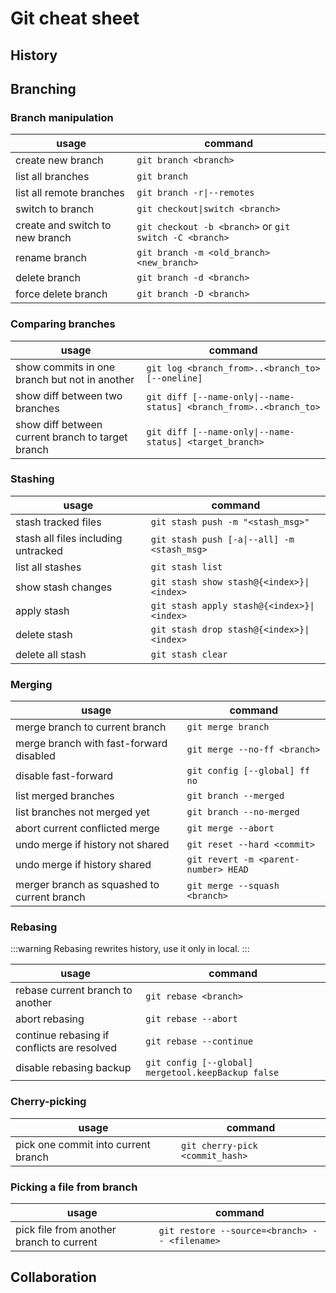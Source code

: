# Git cheat sheet

## History

## Branching

### Branch manipulation

|usage|command|
|---|---|
|create new branch|`git branch <branch>`|
|list all branches|`git branch`|
|list all remote branches|`git branch -r\|--remotes`|
|switch to branch|`git checkout\|switch <branch>`|
|create and switch to new branch|`git checkout -b <branch>` or `git switch -C <branch>`|
|rename branch|`git branch -m <old_branch> <new_branch>`|
|delete branch|`git branch -d <branch>`|
|force delete branch|`git branch -D <branch>`|

### Comparing branches

|usage|command|
|---|---|
|show commits in one branch but not in another|`git log <branch_from>..<branch_to> [--oneline]`|
|show diff between two branches|`git diff [--name-only\|--name-status] <branch_from>..<branch_to>`|
|show diff between current branch to target branch|`git diff [--name-only\|--name-status] <target_branch>`|

### Stashing

|usage|command|
|---|---|
|stash tracked files|`git stash push -m "<stash_msg>"`|
|stash all files including untracked|`git stash push [-a\|--all] -m <stash_msg>`|
|list all stashes|`git stash list`|
|show stash changes|`git stash show stash@{<index>}\|<index>`|
|apply stash|`git stash apply stash@{<index>}\|<index>`|
|delete stash|`git stash drop stash@{<index>}\|<index>`|
|delete all stash|`git stash clear`|

### Merging

|usage|command|
|---|---|
|merge branch to current branch|`git merge branch`|
|merge branch with fast-forward disabled|`git merge --no-ff <branch>`|
|disable fast-forward|`git config [--global] ff no`|
|list merged branches|`git branch --merged`|
|list branches not merged yet|`git branch --no-merged`|
|abort current conflicted merge|`git merge --abort`|
|undo merge if history not shared|`git reset --hard <commit>`|
|undo merge if history shared|`git revert -m <parent-number> HEAD`|
|merger branch as squashed to current branch|`git merge --squash <branch>`|

### Rebasing

:::warning
Rebasing rewrites history, use it only in local.
:::

|usage|command|
|---|---|
|rebase current branch to another|`git rebase <branch>`|
|abort rebasing|`git rebase --abort`|
|continue rebasing if conflicts are resolved|`git rebase --continue`|
|disable rebasing backup|`git config [--global] mergetool.keepBackup false`|

### Cherry-picking

|usage|command|
|---|---|
|pick one commit into current branch|`git cherry-pick <commit_hash>`|

### Picking a file from branch

|usage|command|
|---|---|
|pick file from another branch to current|`git restore --source=<branch> -- <filename>`|

## Collaboration
